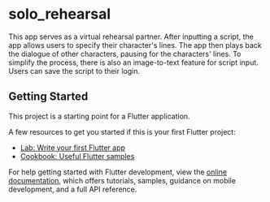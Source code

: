 # solo_rehearsal

This app serves as a virtual rehearsal partner. After inputting a script, the app allows users to specify their character's lines. The app then plays back the dialogue of other characters, pausing for the characters' lines. To simplify the process, there is also an image-to-text feature for script input. Users can save the script to their login. 

## Getting Started

This project is a starting point for a Flutter application.

A few resources to get you started if this is your first Flutter project:

- [Lab: Write your first Flutter app](https://docs.flutter.dev/get-started/codelab)
- [Cookbook: Useful Flutter samples](https://docs.flutter.dev/cookbook)

For help getting started with Flutter development, view the
[online documentation](https://docs.flutter.dev/), which offers tutorials,
samples, guidance on mobile development, and a full API reference.

